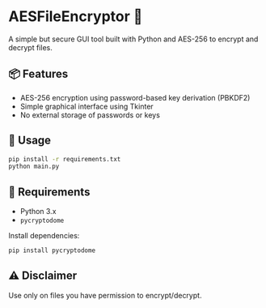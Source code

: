 # AESFileEncryptor 🔐

A simple but secure GUI tool built with Python and AES-256 to encrypt and decrypt files.

## 📦 Features
- AES-256 encryption using password-based key derivation (PBKDF2)
- Simple graphical interface using Tkinter
- No external storage of passwords or keys

## 🚀 Usage

```bash
pip install -r requirements.txt
python main.py
```

## 📄 Requirements

- Python 3.x
- `pycryptodome`

Install dependencies:
```bash
pip install pycryptodome
```

## ⚠️ Disclaimer

Use only on files you have permission to encrypt/decrypt.
